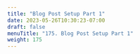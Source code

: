 ```yaml
---
title: "Blog Post Setup Part 1"
date: 2023-05-26T10:30:23-07:00
draft: false
menuTitle: "175. Blog Post Setup Part 1"
weight: 175
---
```


